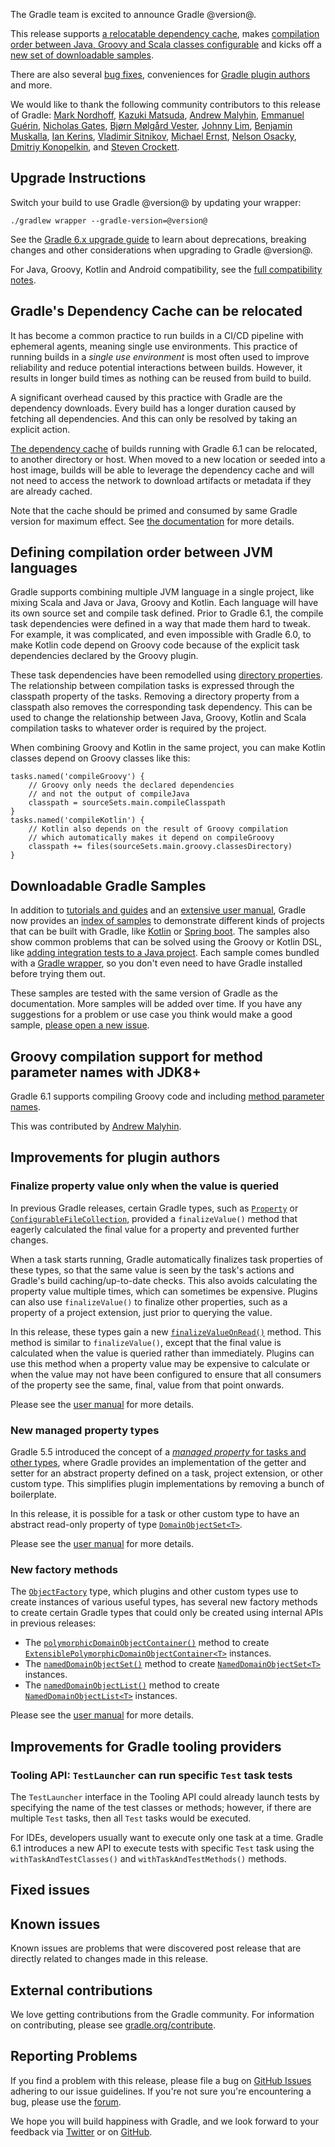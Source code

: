 The Gradle team is excited to announce Gradle @version@.

This release supports [a relocatable dependency cache](#cache), makes [compilation order between Java, Groovy and Scala classes configurable](#compilation-order) and kicks off a [new set of downloadable samples](#samples).

There are also several [bug fixes](#fixed-issues), conveniences for [Gradle plugin authors](#plugin-dev) and more.

We would like to thank the following community contributors to this release of Gradle:
[Mark Nordhoff](https://github.com/MarkNordhoff),
[Kazuki Matsuda](https://github.com/kazuki-ma),
[Andrew Malyhin](https://github.com/katoquro),
[Emmanuel Guérin](https://github.com/emmanuelguerin),
[Nicholas Gates](https://github.com/gatesn),
[Bjørn Mølgård Vester](https://github.com/bjornvester),
[Johnny Lim](https://github.com/izeye),
[Benjamin Muskalla](https://github.com/bmuskalla),
[Ian Kerins](https://github.com/isker),
[Vladimir Sitnikov](https://github.com/vlsi),
[Michael Ernst](https://github.com/mernst),
[Nelson Osacky](https://github.com/runningcode),
[Dmitriy Konopelkin](https://github.com/DeKaN),
and [Steven Crockett](https://github.com/stevencrockett).

## Upgrade Instructions

Switch your build to use Gradle @version@ by updating your wrapper:

`./gradlew wrapper --gradle-version=@version@`

See the [Gradle 6.x upgrade guide](userguide/upgrading_version_6.html#changes_@baseVersion@) to learn about deprecations, breaking changes and other considerations when upgrading to Gradle @version@.

For Java, Groovy, Kotlin and Android compatibility, see the [full compatibility notes](userguide/compatibility.html).
<!-- Do not add breaking changes or deprecations here! Add them to the upgrade guide instead. -->

<a name="cache"></a>
## Gradle's Dependency Cache can be relocated

It has become a common practice to run builds in a CI/CD pipeline with ephemeral agents, meaning single use environments.
This practice of running builds in a _single use environment_ is most often used to improve reliability and reduce potential interactions between builds.
However, it results in longer build times as nothing can be reused from build to build.

A significant overhead caused by this practice with Gradle are the dependency downloads.
Every build has a longer duration caused by fetching all dependencies.
And this can only be resolved by taking an explicit action.
 
[The dependency cache](userguide/dependency_resolution.html#sec:dependency_cache) of builds running with Gradle 6.1 can be relocated, to another directory or host.
When moved to a new location or seeded into a host image, builds will be able to leverage the dependency cache and will not need to access the network to download artifacts or metadata if they are already cached. 

Note that the cache should be primed and consumed by same Gradle version for maximum effect.
See [the documentation](userguide/dependency_resolution.html#sub:cache_copy) for more details. 

<a name="compilation-order"></a>
## Defining compilation order between JVM languages

Gradle supports combining multiple JVM language in a single project, like mixing Scala and Java or Java, Groovy and Kotlin.
Each language will have its own source set and compile task defined.
Prior to Gradle 6.1, the compile task dependencies were defined in a way that made them hard to tweak.
For example, it was complicated, and even impossible with Gradle 6.0, to make Kotlin code depend on Groovy code because of the explicit task dependencies declared by the Groovy plugin.

These task dependencies have been remodelled using [directory properties](userguide/lazy_configuration.html#).
The relationship between compilation tasks is expressed through the classpath property of the tasks.
Removing a directory property from a classpath also removes the corresponding task dependency.
This can be used to change the relationship between Java, Groovy, Kotlin and Scala compilation tasks to whatever order is required by the project.

When combining Groovy and Kotlin in the same project, you can make Kotlin classes depend on Groovy classes like this:

```
tasks.named('compileGroovy') {
    // Groovy only needs the declared dependencies
    // and not the output of compileJava
    classpath = sourceSets.main.compileClasspath
}
tasks.named('compileKotlin') {
    // Kotlin also depends on the result of Groovy compilation 
    // which automatically makes it depend on compileGroovy
    classpath += files(sourceSets.main.groovy.classesDirectory)
}
```

<a name="samples"></a>
## Downloadable Gradle Samples

In addition to [tutorials and guides](https://guides.gradle.org) and an [extensive user manual](userguide/userguide.html), Gradle now provides an [index of samples](samples/index.html) to demonstrate different kinds of projects that can be built with Gradle, like [Kotlin](samples/index.html#kotlin) or [Spring boot](samples/sample_spring_boot_web_application.html). The samples also show common problems that can be solved using the Groovy or Kotlin DSL, like [adding integration tests to a Java project](samples/sample_jvm_components_with_additional_test_types.html). Each sample comes bundled with a [Gradle wrapper](userguide/gradle_wrapper.html#header), so you don't even need to have Gradle installed before trying them out.

These samples are tested with the same version of Gradle as the documentation. More samples will be added over time. If you have any suggestions for a problem or use case you think would make a good sample, [please open a new issue](https://github.com/gradle/gradle/issues/new?labels=a%3Asample%2C+from%3Acontributor&template=contributor_sample_request.md).

## Groovy compilation support for method parameter names with JDK8+ 

Gradle 6.1 supports compiling Groovy code and including [method parameter names](https://docs.oracle.com/javase/tutorial/reflect/member/methodparameterreflection.html).

This was contributed by [Andrew Malyhin](https://github.com/katoquro).

<a name="plugin-dev"></a>
## Improvements for plugin authors

### Finalize property value only when the value is queried

In previous Gradle releases, certain Gradle types, such as [`Property`](javadoc/org/gradle/api/provider/Property.html) or [`ConfigurableFileCollection`](javadoc/org/gradle/api/file/ConfigurableFileCollection.html),
provided a `finalizeValue()` method that eagerly calculated the final value for a property and prevented further changes.

When a task starts running, Gradle automatically finalizes task properties of these types, so that the same value is seen by the task's actions and Gradle's build caching/up-to-date checks. This also avoids calculating the property value multiple times, which can sometimes be expensive. Plugins can also use `finalizeValue()` to finalize other properties, such as a property of a project extension, just prior to querying the value.

In this release, these types gain a new [`finalizeValueOnRead()`](javadoc/org/gradle/api/provider/HasConfigurableValue.html#finalizeValueOnRead--) method. This method is similar to `finalizeValue()`, except that the final value is calculated when the value is queried rather than immediately. Plugins can use this method when a property value may be expensive to calculate or when the value may not have been configured to ensure that all consumers of the property see the same, final, value from that point onwards.

Please see the [user manual](userguide/lazy_configuration.html#unmodifiable_property) for more details.

### New managed property types

Gradle 5.5 introduced the concept of a [_managed property_ for tasks and other types](userguide/custom_gradle_types.html#managed_properties), where Gradle provides an implementation of the getter 
and setter for an abstract property defined on a task, project extension, or other custom type.
This simplifies plugin implementations by removing a bunch of boilerplate.

In this release, it is possible for a task or other custom type to have an abstract read-only property of type [`DomainObjectSet<T>`](javadoc/org/gradle/api/DomainObjectSet.html).

Please see the [user manual](userguide/custom_gradle_types.html#managed_properties) for more details.

### New factory methods

The [`ObjectFactory`](javadoc/org/gradle/api/model/ObjectFactory.html) type, which plugins and other custom types use to create instances of various useful types, has several new factory methods to create certain Gradle types that could only be created using internal APIs in previous releases: 

- The [`polymorphicDomainObjectContainer()`](javadoc/org/gradle/api/model/ObjectFactory.html#polymorphicDomainObjectContainer-java.lang.Class-) method to create [`ExtensiblePolymorphicDomainObjectContainer<T>`](javadoc/org/gradle/api/ExtensiblePolymorphicDomainObjectContainer.html) instances.
- The [`namedDomainObjectSet()`](javadoc/org/gradle/api/model/ObjectFactory.html#namedDomainObjectSet-java.lang.Class-) method to create [`NamedDomainObjectSet<T>`](javadoc/org/gradle/api/NamedDomainObjectSet.html) instances.
- The [`namedDomainObjectList()`](javadoc/org/gradle/api/model/ObjectFactory.html#namedDomainObjectList-java.lang.Class-) method to create [`NamedDomainObjectList<T>`](javadoc/org/gradle/api/NamedDomainObjectList.html) instances.

Please see the [user manual](userguide/custom_gradle_types.html#collection_types) for more details.

## Improvements for Gradle tooling providers

### Tooling API: `TestLauncher` can run specific `Test` task tests

The `TestLauncher` interface in the Tooling API could already launch tests by specifying the name of the test classes or methods; however, if there are multiple `Test` tasks, then all `Test` tasks would be executed. 

For IDEs, developers usually want to execute only one task at a time. Gradle 6.1 introduces a new API to execute tests with specific `Test` task using the `withTaskAndTestClasses()` and `withTaskAndTestMethods()` methods.

## Fixed issues

## Known issues

Known issues are problems that were discovered post release that are directly related to changes made in this release.

## External contributions

We love getting contributions from the Gradle community. For information on contributing, please see [gradle.org/contribute](https://gradle.org/contribute).

## Reporting Problems

If you find a problem with this release, please file a bug on [GitHub Issues](https://github.com/gradle/gradle/issues) adhering to our issue guidelines.
If you're not sure you're encountering a bug, please use the [forum](https://discuss.gradle.org/c/help-discuss).

We hope you will build happiness with Gradle, and we look forward to your feedback via [Twitter](https://twitter.com/gradle) or on [GitHub](https://github.com/gradle).
